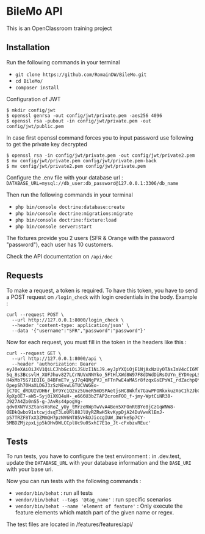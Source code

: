 # BileMo API

This is an OpenClassroom training project

## Installation

Run the following commands in your terminal
-   `git clone https://github.com/RomainDW/BileMo.git`
-   `cd BileMo/`
-   `composer install`

Configuration of JWT
```command
$ mkdir config/jwt
$ openssl genrsa -out config/jwt/private.pem -aes256 4096
$ openssl rsa -pubout -in config/jwt/private.pem -out config/jwt/public.pem
```

In case first openssl command forces you to input password use following to get the private key decrypted
```command
$ openssl rsa -in config/jwt/private.pem -out config/jwt/private2.pem
$ mv config/jwt/private.pem config/jwt/private.pem-back
$ mv config/jwt/private2.pem config/jwt/private.pem
```
Configure the .env file with your database url :
`DATABASE_URL=mysql://db_user:db_password@127.0.0.1:3306/db_name`

Then run the following commands in your terminal
-   `php bin/console doctrine:database:create`
-   `php bin/console doctrine:migrations:migrate`
-   `php bin/console doctrine:fixture:load`
-   `php bin/console server:start`

The fixtures provide you 2 users (SFR & Orange with the password "password"), each user has 10 customers.

Check the API documentation on `/api/doc`

## Requests
To make a request, a token is required. To have this token, you have to send a POST request on `/login_check` with login credentials in the body.
Example :
```command
curl --request POST \
  --url http://127.0.0.1:8000/login_check \
  --header 'content-type: application/json' \
  --data '{"username":"SFR","password":"password"}'
```

Now for each request, you must fill in the token in the headers like this :

```command
curl --request GET \
  --url http://127.0.0.1:8000/api \
  --header 'authorization: Bearer eyJ0eXAiOiJKV1QiLCJhbGciOiJSUzI1NiJ9.eyJpYXQiOjE1NjAxNzUyOTAsImV4cCI6MTU2MDE3ODg5MCwicm9sZXMiOlsiUk9MRV9VU0VSIl0sInVzZXJuYW1lIjoiU0ZSIn0.40t8XvZMgvv0NMlmCfxDy-5q_8s3BcsvlH_XUFJhuv827LCrNUVxNNYko_5FtHlXWd8W97F8dDWdDiRsOUYn_EYDXepLSjBVGYRWzdgkFRIon5KyNuM7DwG2FIPeJGFJ6jooPuDiQDqFoky4nNoVq7dlVpXm8-H4xMb75S71EQIG_84BFmETv_yJ7q4QNgPVJ_nFTnPwE4aMASr8fzqxGsEPsWI_rdZachpQYsLoX6jFmbkWoxVF3jTTmeXZLoasBrlWLbo-OpepSh70HaXLDGJ3zSzNEvwLGTUCVWGEo-jC7OC_dRDUIVDH6r_bY9Yc1Q2xz5UneR5mDSPAetjsHC8Wkfx7GawPFORkxkuzXoC1h2Jb0B-XpXp0E7-aW5-Syj0iXKQ4uH-_e666U3bZTAP2cromFOO_f-jmy-WptCiNR38-J927A4Zo0nS5-g-JAvRs44pogVg-qdv0XNYV3ZtansVoRoZ_yUy_tMrzeRWpTwVvA4Ben5XFOnRtBYe8jCzGqWNW8-0EDkQwbo91stcwjdsqT3LoURl88JlUyRZRwH5kvKypDjA24DuVwxKlEmJ-pS7TRZF8TxX3ZMmQH7pzNV6NT85VHkDJiccgIUW_3Wrke5p7CY-5MBDZMjzpxLjp5kOHvDWLCCplUc9u0SxhI7E1o_Jt-cFxbzvREuc'
```

## Tests
To run tests, you have to configure the test environment :
in .dev.test, update the `DATABASE_URL` with your database information and the `BASE_URI` with your base uri.

Now you can run tests with the following commands :
-   `vendor/bin/behat` : run all tests
-   `vendor/bin/behat --tags '@tag_name'` : run specific scenarios
-   `vendor/bin/behat --name 'element of feature'` : Only execute the feature elements which match part of the given name or regex.

The test files are located in /features/features/api/
